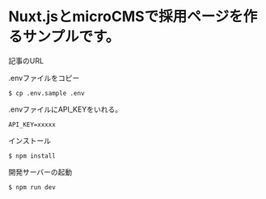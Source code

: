 # Nuxt.jsとmicroCMSで採用ページを作るサンプルです。

記事のURL


.envファイルをコピー

```
$ cp .env.sample .env
```

.envファイルにAPI_KEYをいれる。

```
API_KEY=xxxxx
```

インストール
```
$ npm install
```

開発サーバーの起動

```
$ npm run dev
```
